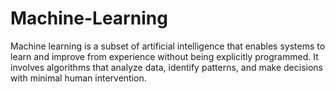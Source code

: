 # Machine-Learning
Machine learning is a subset of artificial intelligence that enables systems to learn and improve from experience without being explicitly programmed. It involves algorithms that analyze data, identify patterns, and make decisions with minimal human intervention.
